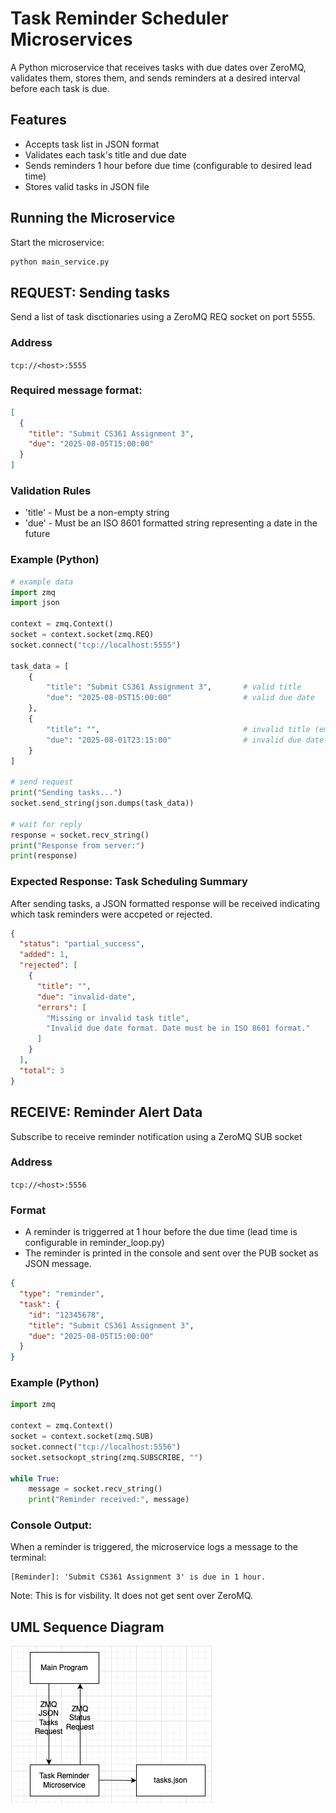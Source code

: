 # Task Reminder Scheduler Microservices

A Python microservice that receives tasks with due dates over ZeroMQ,
validates them, stores them, and sends reminders at a desired interval before each task is due.

## Features
- Accepts task list in JSON format
- Validates each task's title and due date
- Sends reminders 1 hour before due time (configurable to desired lead time)
- Stores valid tasks in JSON file

## Running the Microservice
Start the microservice:
```bash
python main_service.py
```

## REQUEST: Sending tasks
Send a list of task disctionaries using a ZeroMQ REQ socket on port 5555.

### Address
`tcp://<host>:5555`

### Required message format:
```json
[
  {
    "title": "Submit CS361 Assignment 3",
    "due": "2025-08-05T15:00:00"
  }
]
```
### Validation Rules
- 'title' - Must be a non-empty string
- 'due' - Must be an ISO 8601 formatted string representing a date in the future

### Example (Python)
```python
# example data
import zmq
import json

context = zmq.Context()
socket = context.socket(zmq.REQ)
socket.connect("tcp://localhost:5555")

task_data = [
    {
        "title": "Submit CS361 Assignment 3",       # valid title
        "due": "2025-08-05T15:00:00"                # valid due date
    },
    {
        "title": "",                                # invalid title (empty)
        "due": "2025-08-01T23:15:00"                # invalid due date (past)
    }
]

# send request
print("Sending tasks...")
socket.send_string(json.dumps(task_data))

# wait for reply
response = socket.recv_string()
print("Response from server:")
print(response)
```

### Expected Response: Task Scheduling Summary
After sending tasks, a JSON formatted response will be received indicating which task reminders were accpeted or rejected.
```json
{
  "status": "partial_success",
  "added": 1,
  "rejected": [
    {
      "title": "",
      "due": "invalid-date",
      "errors": [
        "Missing or invalid task title",
        "Invalid due date format. Date must be in ISO 8601 format."
      ]
    }
  ],
  "total": 3
}
```

## RECEIVE: Reminder Alert Data
Subscribe to receive reminder notification using a ZeroMQ SUB socket

### Address
`tcp://<host>:5556`

### Format
- A reminder is triggerred at 1 hour before the due time (lead time is configurable in reminder_loop.py)
- The reminder is printed in the console and sent over the PUB socket as JSON message.
```json
{
  "type": "reminder",
  "task": {
    "id": "12345678",
    "title": "Submit CS361 Assignment 3",
    "due": "2025-08-05T15:00:00"
  }
}
```

### Example (Python)
```python
import zmq

context = zmq.Context()
socket = context.socket(zmq.SUB)
socket.connect("tcp://localhost:5556")
socket.setsockopt_string(zmq.SUBSCRIBE, "") 

while True:
    message = socket.recv_string()
    print("Reminder received:", message)
```
### Console Output:
When a reminder is triggered, the microservice logs a message to the terminal:
```
[Reminder]: 'Submit CS361 Assignment 3' is due in 1 hour.
```
Note: This is for visbility. It does not get sent over ZeroMQ.

## UML Sequence Diagram
![UML Diagram](UML_Sequence_Diagram.png)